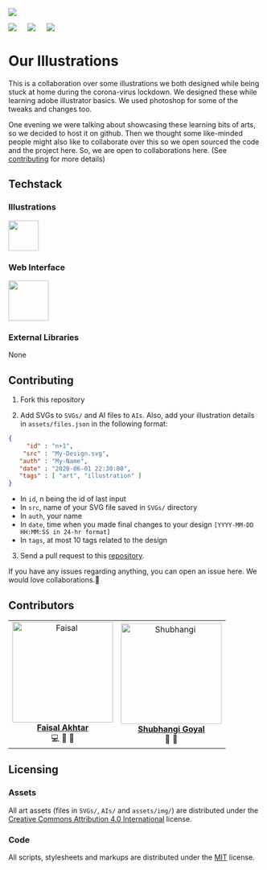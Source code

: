 ![](social-preview.png)

![](https://img.shields.io/static/v1?label=Status&message=Deployed&color=success)
&emsp;
![](https://img.shields.io/static/v1?label=Illustrations&message=11&color=informational)
&emsp;
![](https://img.shields.io/static/v1?label=Contributors&message=2&color=blueviolet)

# Our Illustrations

This is a collaboration over some illustrations we both designed while being stuck at home during the corona-virus lockdown. We designed these while learning adobe illustrator basics. We used photoshop for some of the tweaks and changes too.

One evening we were talking about showcasing these learning bits of arts, so we decided to host it on github. Then we thought some like-minded people might also like to collaborate over this so we open sourced the code and the project here. So, we are open to collaborations here. (See [contributing](#contributing) for more details)

## Techstack

### Illustrations
<img src="https://upload.wikimedia.org/wikipedia/commons/thumb/f/fb/Adobe_Illustrator_CC_icon.svg/66px-Adobe_Illustrator_CC_icon.svg.png" width="60">

### Web Interface
<img src="https://clipart.info/images/ccovers/1499794874html5-js-css3-logo-png.png" height="80">

### External Libraries
None

## Contributing

1. Fork this repository

2. Add SVGs to ``SVGs/`` and AI files to ``AIs``. Also, add your illustration details in ``assets/files.json`` in the following format:
```JSON
{
     "id" : "n+1",
    "src" : "My-Design.svg",
   "auth" : "My-Name",
   "date" : "2020-06-01 22:30:00",
   "tags" : [ "art", "illustration" ]
}
```

- In ``id``, n being the id of last input
- In ``src``, name of your SVG file saved in ``SVGs/`` directory
- In ``auth``, your name
- In ``date``, time when you made final changes to your design ``[YYYY-MM-DD HH:MM:SS in 24-hr format]``
- In ``tags``, at most 10 tags related to the design

3. Send a pull request to this [repository](https://github.com/goyalshubhangi/designing).

If you have any issues regarding anything, you can open an issue here. We would love collaborations.:sparkling_heart:

## Contributors

<table>
  <tr>
    <td align="center">
      <a href="http://faisalakhtar.github.io">
        <img src="https://avatars.githubusercontent.com/faisalakhtar" width="200px" alt="Faisal">
        <br>
        <b>Faisal Akhtar</b>
      </a>
      <br>
      <a title="Code">💻</a>
      <a title="Documentation">📖</a>
      <a title="Maintenance">🚧</a>
    </td>
    <td align="center">
      <a href="http://goyalshubhangi.github.io">
        <img src="https://avatars.githubusercontent.com/goyalshubhangi" width="200px" alt="Shubhangi">
        <br>
        <b>Shubhangi Goyal</b>
      </a>
      <br>
      <a title="Design">🎨</a>
      <a title="Maintenance">🚧</a>
    </td>
  </tr>
</table>

## Licensing

### Assets
All art assets (files in ``SVGs/``, ``AIs/`` and ``assets/img/``) are distributed under the [Creative Commons Attribution 4.0 International](http://creativecommons.org/licenses/by/4.0/) license.

### Code
All scripts, stylesheets and markups are distributed under the [MIT](License-MIT.md) license.
